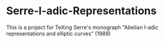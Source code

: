 # Serre-l-adic-Representations
This is a project for TeXing Serre's monograph "Abelian l-adic representations and elliptic curves" (1989)
